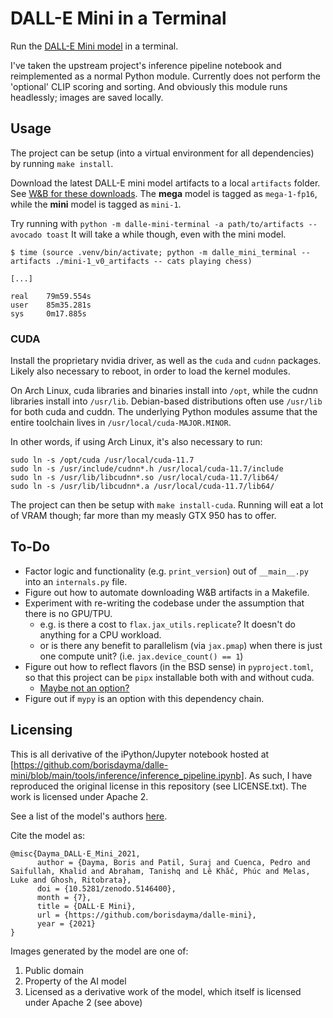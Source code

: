 # DALL-E Mini in a Terminal

Run the [DALL-E Mini model](https://github.com/borisdayma/dalle-mini) in a
terminal.

I've taken the upstream project's inference pipeline notebook and reimplemented
as a normal Python module.
Currently does not perform the 'optional' CLIP scoring and sorting.
And obviously this module runs headlessly;
images are saved locally.



## Usage

The project can be setup (into a virtual environment for all dependencies)
by running `make install`.

Download the latest DALL-E mini model artifacts to a local `artifacts` folder.
See [W&B for these downloads](https://wandb.ai/dalle-mini/dalle-mini/artifacts).
The **mega** model is tagged as `mega-1-fp16`,
while the **mini** model is tagged as `mini-1`.

Try running with
`python -m dalle-mini-terminal -a path/to/artifacts -- avocado toast` 
It will take a while though, even with the mini model.

```
$ time (source .venv/bin/activate; python -m dalle_mini_terminal --artifacts ./mini-1_v0_artifacts -- cats playing chess)

[...]

real    79m59.554s
user    85m35.281s
sys     0m17.885s
```



### CUDA

Install the proprietary nvidia driver,
as well as the `cuda` and `cudnn` packages.
Likely also necessary to reboot, in order to load the kernel modules.

On Arch Linux, cuda libraries and binaries install into `/opt`,
while the cudnn libraries install into `/usr/lib`.
Debian-based distributions often use `/usr/lib` for both cuda and cuddn.
The underlying Python modules assume that the entire toolchain lives in
`/usr/local/cuda-MAJOR.MINOR`.

In other words, if using Arch Linux, it's also necessary to run:

```
sudo ln -s /opt/cuda /usr/local/cuda-11.7
sudo ln -s /usr/include/cudnn*.h /usr/local/cuda-11.7/include
sudo ln -s /usr/lib/libcudnn*.so /usr/local/cuda-11.7/lib64/
sudo ln -s /usr/lib/libcudnn*.a /usr/local/cuda-11.7/lib64/
```

The project can then be setup with `make install-cuda`.
Running will eat a lot of VRAM though;
far more than my measly GTX 950 has to offer.



## To-Do

 + Factor logic and functionality (e.g. `print_version`) out of `__main__.py`
   into an `internals.py` file.
 + Figure out how to automate downloading W&B artifacts in a Makefile.
 + Experiment with re-writing the codebase under the assumption that there is
   no GPU/TPU.
   + e.g. is there a cost to `flax.jax_utils.replicate`?
     It doesn't do anything for a CPU workload.
   + or is there any benefit to parallelism (via `jax.pmap`) when there is just
     one compute unit?
     (i.e. `jax.device_count() == 1`)
 + Figure out how to reflect flavors (in the BSD sense) in `pyproject.toml`,
   so that this project can be `pipx` installable both with and without cuda.
   + [Maybe not an option?](https://github.com/python-poetry/poetry/issues/2613)
 + Figure out if `mypy` is an option with this dependency chain.



## Licensing

This is all derivative of the iPython/Jupyter notebook hosted at
[https://github.com/borisdayma/dalle-mini/blob/main/tools/inference/inference_pipeline.ipynb].
As such, I have reproduced the original license in this repository
(see LICENSE.txt).
The work is licensed under Apache 2.

See a list of the model's authors
[here](https://github.com/borisdayma/dalle-mini#authors--contributors).

Cite the model as:

```
@misc{Dayma_DALL·E_Mini_2021,
      author = {Dayma, Boris and Patil, Suraj and Cuenca, Pedro and Saifullah, Khalid and Abraham, Tanishq and Lê Khắc, Phúc and Melas, Luke and Ghosh, Ritobrata},
      doi = {10.5281/zenodo.5146400},
      month = {7},
      title = {DALL·E Mini},
      url = {https://github.com/borisdayma/dalle-mini},
      year = {2021}
}
```

Images generated by the model are one of:

 1. Public domain
 2. Property of the AI model
 3. Licensed as a derivative work of the model,
    which itself is licensed under Apache 2 (see above)

